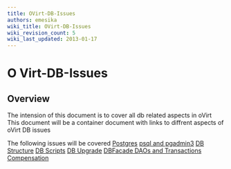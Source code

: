 ```yaml
---
title: OVirt-DB-Issues
authors: emesika
wiki_title: OVirt-DB-Issues
wiki_revision_count: 5
wiki_last_updated: 2013-01-17
---
```


# O Virt-DB-Issues

## Overview

The intension of this document is to cover all db related aspects in oVirt
This document will be a container document with links to diffrent aspects of oVirt DB issues

The following issues will be covered
 [Postgres](http://www.ovirt.org/wiki/OVirt-DB-Issues/Postgres)
[psql and pgadmin3](http://www.ovirt.org/wiki/OVirt-DB-Issues/psql)
[DB Structure](http://www.ovirt.org/wiki/OVirt-DB-Issues/dbstructure)
[DB Scripts](http://www.ovirt.org/wiki/OVirt-DB-Issues/dbscripts)
[DB Upgrade](http://www.ovirt.org/wiki/OVirt-DB-Issues/dbupgrade)
[DBFacade DAOs and Transactions](http://www.ovirt.org/wiki/OVirt-DB-Issues/dbfacade-dao-and-transaction)
[Compensation](http://www.ovirt.org/wiki/OVirt-DB-Issues/compensation)
